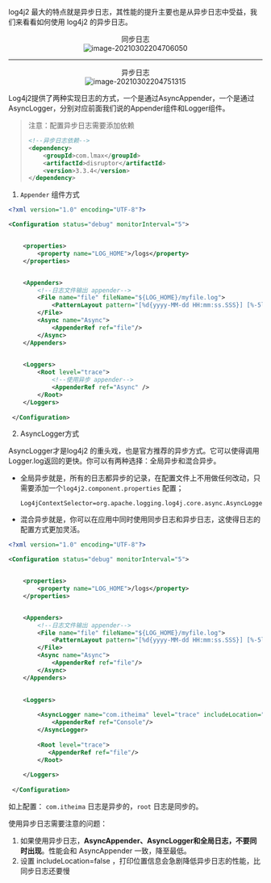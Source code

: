 log4j2 最大的特点就是异步日志，其性能的提升主要也是从异步日志中受益，我们来看看如何使用 log4j2 的异步日志。

<center>同步日志</center>

<center><img src="https://ning-wang.oss-cn-beijing.aliyuncs.com/blog-imags/image-20210302204706050.png" alt="image-20210302204706050"  /></center>

---

<center>异步日志</center>

<center><img src="https://ning-wang.oss-cn-beijing.aliyuncs.com/blog-imags/image-20210302204751315.png" alt="image-20210302204751315"  /></center>

Log4j2提供了两种实现日志的方式，一个是通过AsyncAppender，一个是通过AsyncLogger，分别对应前面我们说的Appender组件和Logger组件。

>  注意：配置异步日志需要添加依赖
>
> ```xml
> <!--异步日志依赖-->
> <dependency>
>     <groupId>com.lmax</groupId>
>     <artifactId>disruptor</artifactId>
>     <version>3.3.4</version>
> </dependency>
> ```

1.  `Appender` 组件方式

```xml
<?xml version="1.0" encoding="UTF-8"?>

<Configuration status="debug" monitorInterval="5">


    <properties>
        <property name="LOG_HOME">/logs</property>
    </properties>


    <Appenders>
        <!--日志文件输出 appender-->
        <File name="file" fileName="${LOG_HOME}/myfile.log">
            <PatternLayout pattern="[%d{yyyy-MM-dd HH:mm:ss.SSS}] [%-5level] %l %c{36} - %m%n" />
        </File>
        <Async name="Async">
            <AppenderRef ref="file"/>
        </Async>
    </Appenders>
    

    <Loggers>
        <Root level="trace">
            <!--使用异步 appender-->
            <AppenderRef ref="Async" />
        </Root>
    </Loggers>
        
 </Configuration>
```

2. AsyncLogger方式

AsyncLogger才是log4j2 的重头戏，也是官方推荐的异步方式。它可以使得调用Logger.log返回的更快。你可以有两种选择：全局异步和混合异步。

* 全局异步就是，所有的日志都异步的记录，在配置文件上不用做任何改动，只需要添加一个`log4j2.component.properties`  配置；

  ```properties
  Log4jContextSelector=org.apache.logging.log4j.core.async.AsyncLoggerContextSelector
  ```

* 混合异步就是，你可以在应用中同时使用同步日志和异步日志，这使得日志的配置方式更加灵活。

```xml
<?xml version="1.0" encoding="UTF-8"?>

<Configuration status="debug" monitorInterval="5">


    <properties>
        <property name="LOG_HOME">/logs</property>
    </properties>


    <Appenders>
        <!--日志文件输出 appender-->
        <File name="file" fileName="${LOG_HOME}/myfile.log">
            <PatternLayout pattern="[%d{yyyy-MM-dd HH:mm:ss.SSS}] [%-5level] %l %c{36} - %m%n" />
        </File>
        <Async name="Async">
            <AppenderRef ref="file"/>
        </Async>
    </Appenders>
    

    <Loggers>
        
        <AsyncLogger name="com.itheima" level="trace" includeLocation="false" additivity="false">
            <AppenderRef ref="Console"/>
        </AsyncLogger>
        
        <Root level="trace">
           <AppenderRef ref="file"/>
        </Root>
        
    </Loggers>
        
 </Configuration>
```

如上配置： `com.itheima` 日志是异步的，`root` 日志是同步的。



使用异步日志需要注意的问题：
1. 如果使用异步日志，**AsyncAppender、AsyncLogger和全局日志，不要同时出现**。性能会和 AsyncAppender 一致，降至最低。
2. 设置 includeLocation=false ，打印位置信息会急剧降低异步日志的性能，比同步日志还要慢